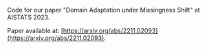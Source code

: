 Code for our paper "Domain Adaptation under Missingness Shift" at AISTATS 2023.

Paper available at: [https://arxiv.org/abs/2211.02093](https://arxiv.org/abs/2211.02093).
